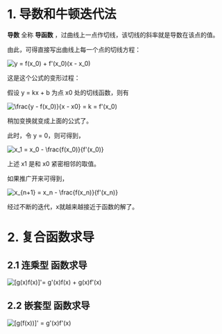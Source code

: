 # 1. 导数和牛顿迭代法

**导数** 全称 **导函数** ，过曲线上一点作切线，该切线的斜率就是导数在该点的值。  

由此，可得直接写出曲线上每一个点的切线方程：  

![$$y = f(x_0) + f'(x_0)(x - x_0) $$](http://ogemdlrap.bkt.clouddn.com/%E5%B1%8F%E5%B9%95%E5%BF%AB%E7%85%A7%202018-10-01%20%E4%B8%8B%E5%8D%884.53.55.png)

这是这个公式的变形过程：  

假设 y = kx + b 为点 x0 处的切线函数，则有     

![$$ \frac{y - f(x_0)}{x - x0} = k = f'(x_0)  $$  ](http://ogemdlrap.bkt.clouddn.com/%E5%B1%8F%E5%B9%95%E5%BF%AB%E7%85%A7%202018-10-01%20%E4%B8%8B%E5%8D%885.32.09.png)

稍加变换就变成上面的公式了。  

此时，令 y = 0，则可得到，  

![$$ x_1 = x_0 - \frac{f(x_0)}{f'(x_0)} $$  ](http://ogemdlrap.bkt.clouddn.com/%E5%B1%8F%E5%B9%95%E5%BF%AB%E7%85%A7%202018-10-01%20%E4%B8%8B%E5%8D%885.32.18.png)

上述 x1 是和 x0 紧密相邻的取值。  

如果推广开来可得到，  

![$$ x_{n+1} = x_n - \frac{f(x_n)}{f'(x_n)} $$  ](http://ogemdlrap.bkt.clouddn.com/%E5%B1%8F%E5%B9%95%E5%BF%AB%E7%85%A7%202018-10-01%20%E4%B8%8B%E5%8D%885.32.23.png) 

经过不断的迭代，x就越来越接近于函数的解了。

# 2. 复合函数求导
## 2.1 连乘型 函数求导

![$$ [g(x)f(x)]'= g'(x)f(x) + g(x)f'(x) $$ ](http://ogemdlrap.bkt.clouddn.com/%E5%B1%8F%E5%B9%95%E5%BF%AB%E7%85%A7%202018-10-01%20%E4%B8%8B%E5%8D%885.32.30.png) 

## 2.2 嵌套型 函数求导

![$$ [g(f(x))]' = g'(x)f'(x) $$](http://ogemdlrap.bkt.clouddn.com/%E5%B1%8F%E5%B9%95%E5%BF%AB%E7%85%A7%202018-10-01%20%E4%B8%8B%E5%8D%885.32.35.png)







